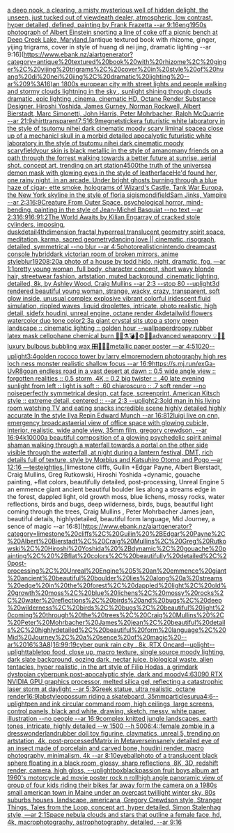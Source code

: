 [a deep nook, a clearing, a misty mysterious well of hidden delight, the unseen, just tucked out of view](https://www.ebank.nz/aiartgenerator?category=a%20deep%20nook%2C%20a%20clearing%2C%20a%20misty%20mysterious%20well%20of%20hidden%20delight%2C%20the%20unseen%2C%20just%20tucked%20out%20of%20view)[death dealer,  atmospheric, low contrast, hyper detailed, defined, painting by Frank Frazetta --ar 9:16](https://www.ebank.nz/aiartgenerator?category=death%20dealer%2C%20%20atmospheric%2C%20low%20contrast%2C%20hyper%20detailed%2C%20defined%2C%20painting%20by%20Frank%20Frazetta%20--ar%209%3A16)[eng](https://www.ebank.nz/aiartgenerator?category=eng)[1950s photograph of Albert Einstein snorting a line of coke off a picnic bench at Deep Creek Lake, Maryland.](https://www.ebank.nz/aiartgenerator?category=1950s%20photograph%20of%20Albert%20Einstein%20snorting%20a%20line%20of%20coke%20off%20a%20picnic%20bench%20at%20Deep%20Creek%20Lake%2C%20Maryland.)[antique textured book with rhizome, ginger, yijing trigrams, cover in style of huang di nei jing, dramatic lighting --ar 9:16](https://www.ebank.nz/aiartgenerator?category=antique%20textured%20book%20with%20rhizome%2C%20ginger%2C%20yijing%20trigrams%2C%20cover%20in%20style%20of%20huang%20di%20nei%20jing%2C%20dramatic%20lighting%20--ar%209%3A16)[an 1800s european city with street lights and people walking and stormy clouds lightning in the sky , sunlight shining through clouds  dramatic, epic lighting ,cinema, cinematic HD, Octane Render Substance Designer. Hiroshi Yoshida, James Gurney, Norman Rockwell, Albert Bierstadt, Marc Simonetti, John Harris, Peter Mohrbacher, Ralph McQuarrie --ar 21:9](https://www.ebank.nz/aiartgenerator?category=an%201800s%20european%20city%20with%20street%20lights%20and%20people%20walking%20and%20stormy%20clouds%20lightning%20in%20the%20sky%20%2C%20sunlight%20shining%20through%20clouds%20%20dramatic%2C%20epic%20lighting%20%2Ccinema%2C%20cinematic%20HD%2C%20Octane%20Render%20Substance%20Designer.%20Hiroshi%20Yoshida%2C%20James%20Gurney%2C%20Norman%20Rockwell%2C%20Albert%20Bierstadt%2C%20Marc%20Simonetti%2C%20John%20Harris%2C%20Peter%20Mohrbacher%2C%20Ralph%20McQuarrie%20--ar%2021%3A9)[shirt](https://www.ebank.nz/aiartgenerator?category=shirt)[transparent](https://www.ebank.nz/aiartgenerator?category=transparent)[7:5](https://www.ebank.nz/aiartgenerator?category=7%3A5)[16:9](https://www.ebank.nz/aiartgenerator?category=16%3A9)[megnet](https://www.ebank.nz/aiartgenerator?category=megnet)[sticker](https://www.ebank.nz/aiartgenerator?category=sticker)[a futuristic white laboratory in the style of tsutomu nihei dark cinematic moody scary liminal space](https://www.ebank.nz/aiartgenerator?category=a%20futuristic%20white%20laboratory%20in%20the%20style%20of%20tsutomu%20nihei%20dark%20cinematic%20moody%20scary%20liminal%20space)[a close up of a mechanicl skull in a morbid detailed apocalyptic futuristic white laboratory in the style of tsutomu nihei dark cinematic moody scary](https://www.ebank.nz/aiartgenerator?category=a%20close%20up%20of%20a%20mechanicl%20skull%20in%20a%20morbid%20detailed%20apocalyptic%20futuristic%20white%20laboratory%20in%20the%20style%20of%20tsutomu%20nihei%20dark%20cinematic%20moody%20scary)[field](https://www.ebank.nz/aiartgenerator?category=field)[your skin is black metallic in the style of amano](https://www.ebank.nz/aiartgenerator?category=your%20skin%20is%20black%20metallic%20in%20the%20style%20of%20amano)[many friends on a path through the forrest walking towards a better future at sunrise. aerial shot. concept art, trending on art station](https://www.ebank.nz/aiartgenerator?category=many%20friends%20on%20a%20path%20through%20the%20forrest%20walking%20towards%20a%20better%20future%20at%20sunrise.%20aerial%20shot.%20concept%20art%2C%20trending%20on%20art%20station)[4500](https://www.ebank.nz/aiartgenerator?category=4500)[the truth of the universe](https://www.ebank.nz/aiartgenerator?category=the%20truth%20of%20the%20universe)[a demon mask with glowing eyes in the style of leatherface](https://www.ebank.nz/aiartgenerator?category=a%20demon%20mask%20with%20glowing%20eyes%20in%20the%20style%20of%20leatherface)[He'd found her, one rainy night, in an arcade.   Under bright ghosts burning through a blue haze of cigar- ette smoke, holograms of Wizard's Castle, Tank War Europa, the New York skyline in the style of floria sigismondi](https://www.ebank.nz/aiartgenerator?category=He%27d%20found%20her%2C%20one%20rainy%20night%2C%20in%20an%20arcade.%20%20%20Under%20bright%20ghosts%20burning%20through%20a%20blue%20haze%20of%20cigar-%20ette%20smoke%2C%20holograms%20of%20Wizard%27s%20Castle%2C%20Tank%20War%20Europa%2C%20the%20New%20York%20skyline%20in%20the%20style%20of%20floria%20sigismondi)[field](https://www.ebank.nz/aiartgenerator?category=field)[Sam Jinks, Vampire --ar 2:3](https://www.ebank.nz/aiartgenerator?category=Sam%20Jinks%2C%20Vampire%20--ar%202%3A3)[16:9](https://www.ebank.nz/aiartgenerator?category=16%3A9)[Creature From Outer Space, psychological horror, mind-bending, painting in the style of Jean-Michel Basquiat --no text --ar 2:3](https://www.ebank.nz/aiartgenerator?category=Creature%20From%20Outer%20Space%2C%20psychological%20horror%2C%20mind-bending%2C%20painting%20in%20the%20style%20of%20Jean-Michel%20Basquiat%20--no%20text%20--ar%202%3A3)[16:9](https://www.ebank.nz/aiartgenerator?category=16%3A9)[16:9](https://www.ebank.nz/aiartgenerator?category=16%3A9)[1:2](https://www.ebank.nz/aiartgenerator?category=1%3A2)[The World Awaits by Kilian Eng](https://www.ebank.nz/aiartgenerator?category=The%20World%20Awaits%20by%20Kilian%20Eng)[array of cracked stole cylinders, imposing, dusk](https://www.ebank.nz/aiartgenerator?category=array%20of%20cracked%20stole%20cylinders%2C%20imposing%2C%20dusk)[detail](https://www.ebank.nz/aiartgenerator?category=detail)[4thdimension,fractal,hyperreal,translucent,geometry,spirit,space,meditation, karma, sacred geometry](https://www.ebank.nz/aiartgenerator?category=4thdimension%2Cfractal%2Chyperreal%2Ctranslucent%2Cgeometry%2Cspirit%2Cspace%2Cmeditation%2C%20karma%2C%20sacred%20geometry)[dancing love || cinematic, risograph, detailed, symmetrical --no blur --ar 4:5](https://www.ebank.nz/aiartgenerator?category=dancing%20love%20%7C%7C%20cinematic%2C%20risograph%2C%20detailed%2C%20symmetrical%20--no%20blur%20--ar%204%3A5)[photorealistic](https://www.ebank.nz/aiartgenerator?category=photorealistic)[nintendo dreamcast console hybrid](https://www.ebank.nz/aiartgenerator?category=nintendo%20dreamcast%20console%20hybrid)[dark victorian room of broken mirrors. anime style](https://www.ebank.nz/aiartgenerator?category=dark%20victorian%20room%20of%20broken%20mirrors.%20anime%20style)[blur](https://www.ebank.nz/aiartgenerator?category=blur)[1920](https://www.ebank.nz/aiartgenerator?category=1920)[8:20](https://www.ebank.nz/aiartgenerator?category=8%3A20)[a photo of a house by todd hido, night, dramatic, fog, —ar 1:1](https://www.ebank.nz/aiartgenerator?category=a%20photo%20of%20a%20house%20by%20todd%20hido%2C%20night%2C%20dramatic%2C%20fog%2C%20%E2%80%94ar%201%3A1)[pretty young woman, full body, character concept, short wavy blonde hair, streetwear fashion, artstation, muted background, cinematic lighting, detailed, 8k, by Ashley Wood, Craig Mullins --ar 2:3 --stop 80 --uplight](https://www.ebank.nz/aiartgenerator?category=pretty%20young%20woman%2C%20full%20body%2C%20character%20concept%2C%20short%20wavy%20blonde%20hair%2C%20streetwear%20fashion%2C%20artstation%2C%20muted%20background%2C%20cinematic%20lighting%2C%20detailed%2C%208k%2C%20by%20Ashley%20Wood%2C%20Craig%20Mullins%20--ar%202%3A3%20--stop%2080%20--uplight)[3d rendered beautiful young woman,  strange, wacky, crazy, transparent, soft glow inside, unusual complex explosive vibrant colorful iridescent  fluid simulation, rippled waves, liquid droplettes, intricate, photo realistic, high detail, sidefx houdini, unreal engine, octane render 4k](https://www.ebank.nz/aiartgenerator?category=3d%20rendered%20beautiful%20young%20woman%2C%20%20strange%2C%20wacky%2C%20crazy%2C%20transparent%2C%20soft%20glow%20inside%2C%20unusual%20complex%20explosive%20vibrant%20colorful%20iridescent%20%20fluid%20simulation%2C%20rippled%20waves%2C%20liquid%20droplettes%2C%20intricate%2C%20photo%20realistic%2C%20high%20detail%2C%20sidefx%20houdini%2C%20unreal%20engine%2C%20octane%20render%204k)[detail](https://www.ebank.nz/aiartgenerator?category=detail)[wild flowers watercolor duo tone color](https://www.ebank.nz/aiartgenerator?category=wild%20flowers%20watercolor%20duo%20tone%20color)[2:3](https://www.ebank.nz/aiartgenerator?category=2%3A3)[a giant crystal sits utop a stony green landscape :: cinematic lighting :: golden hour --wallpaper](https://www.ebank.nz/aiartgenerator?category=a%20giant%20crystal%20sits%20utop%20a%20stony%20green%20landscape%20%3A%3A%20cinematic%20lighting%20%3A%3A%20golden%20hour%20--wallpaper)[droopy rubber latex mask cellophane chemical burn 🩻💉⚗️💣🧨⚙️🔩💎advanced weaponry 💡🔌📡luxury bulbous bubbling wax 🎛📀📀📀metallic paper poster —ar 4:5](https://www.ebank.nz/aiartgenerator?category=droopy%20rubber%20latex%20mask%20cellophane%20chemical%20burn%20%F0%9F%A9%BB%F0%9F%92%89%E2%9A%97%EF%B8%8F%F0%9F%92%A3%F0%9F%A7%A8%E2%9A%99%EF%B8%8F%F0%9F%94%A9%F0%9F%92%8Eadvanced%20weaponry%20%F0%9F%92%A1%F0%9F%94%8C%F0%9F%93%A1luxury%20bulbous%20bubbling%20wax%20%F0%9F%8E%9B%F0%9F%93%80%F0%9F%93%80%F0%9F%93%80metallic%20paper%20poster%20%E2%80%94ar%204%3A5)[1020](https://www.ebank.nz/aiartgenerator?category=1020)[--uplight](https://www.ebank.nz/aiartgenerator?category=--uplight)[](https://www.ebank.nz/aiartgenerator?category=)[3:4](https://www.ebank.nz/aiartgenerator?category=3%3A4)[golden rococo tower by larry elmore](https://www.ebank.nz/aiartgenerator?category=golden%20rococo%20tower%20by%20larry%20elmore)[modern photography high res loch ness monster realistic shallow focus --ar 16:9](https://www.ebank.nz/aiartgenerator?category=modern%20photography%20high%20res%20loch%20ness%20monster%20realistic%20shallow%20focus%20--ar%2016%3A9)[<https://s.mj.run/exGa-UvR8go>](https://www.ebank.nz/aiartgenerator?category=%3Chttps%3A//s.mj.run/exGa-UvR8go%3E)[an endless road in a vast desert at dawn :: 0.5 wide angle view :: forgotten realities :: 0.5 storm, 4K,:: 0.2 big twister :: .40 late evening sunlight from left :: light is soft :: .60 chiaroscuro  :: .7 soft render --no noise](https://www.ebank.nz/aiartgenerator?category=an%20endless%20road%20in%20a%20vast%20desert%20at%20dawn%20%3A%3A%200.5%20wide%20angle%20view%20%3A%3A%20forgotten%20realities%20%3A%3A%200.5%20storm%2C%204K%2C%3A%3A%200.2%20big%20twister%20%3A%3A%20.40%20late%20evening%20sunlight%20from%20left%20%3A%3A%20light%20is%20soft%20%3A%3A%20.60%20chiaroscuro%20%20%3A%3A%20.7%20soft%20render%20--no%20noise)[perfectly symmetrical design, cat face, screenprint, American Kitsch style :: extreme detail, centered :: --ar 2:3 --uplight](https://www.ebank.nz/aiartgenerator?category=perfectly%20symmetrical%20design%2C%20cat%20face%2C%20screenprint%2C%20American%20Kitsch%20style%20%3A%3A%20extreme%20detail%2C%20centered%20%3A%3A%20--ar%202%3A3%20--uplight)[2:3](https://www.ebank.nz/aiartgenerator?category=2%3A3)[old man in his living room watching TV and eating snacks incredible scene highly detailed highly accurate In the style Ilya Repin Edward Munch --ar 16:8](https://www.ebank.nz/aiartgenerator?category=old%20man%20in%20his%20living%20room%20watching%20TV%20and%20eating%20snacks%20incredible%20scene%20highly%20detailed%20highly%20accurate%20In%20the%20style%20Ilya%20Repin%20Edward%20Munch%20--ar%2016%3A8)[12](https://www.ebank.nz/aiartgenerator?category=12)[luigi live on cnn, emergency broadcast](https://www.ebank.nz/aiartgenerator?category=luigi%20live%20on%20cnn%2C%20emergency%20broadcast)[aerial view of office space with glowing cubicle, interior, realistic, wide angle view, 35mm film, gregory crewdson, --ar 16:9](https://www.ebank.nz/aiartgenerator?category=aerial%20view%20of%20office%20space%20with%20glowing%20cubicle%2C%20interior%2C%20realistic%2C%20wide%20angle%20view%2C%2035mm%20film%2C%20gregory%20crewdson%2C%20--ar%2016%3A9)[4k](https://www.ebank.nz/aiartgenerator?category=4k)[10000](https://www.ebank.nz/aiartgenerator?category=10000)[a beautiful composition of a glowing psychedelic spirit animal shaman walking through a waterfall towards a portal on the other side visible through the waterfall, at night during a lantern festival, DMT,  rich details full of texture, style by Mœbius and Katsuhiro Otomo and Pogo —ar 12:16 —test](https://www.ebank.nz/aiartgenerator?category=a%20beautiful%20composition%20of%20a%20glowing%20psychedelic%20spirit%20animal%20shaman%20walking%20through%20a%20waterfall%20towards%20a%20portal%20on%20the%20other%20side%20visible%20through%20the%20waterfall%2C%20at%20night%20during%20a%20lantern%20festival%2C%20DMT%2C%20%20rich%20details%20full%20of%20texture%2C%20style%20by%20M%C5%93bius%20and%20Katsuhiro%20Otomo%20and%20Pogo%20%E2%80%94ar%2012%3A16%20%E2%80%94test)[eighties.](https://www.ebank.nz/aiartgenerator?category=eighties.)[limestone cliffs, Guilin +Edgar Payne, Albert Bierstadt, Craig Mullins, Greg Rutkowski, Hiroshi Yoshida +dynamic, gouache painting, +flat colors, beautifully detailed, post-processing, Unreal Engine 5 an emmence giant ancient beautiful boulder lies along a streams edge in the forest, dappled light, old growth moss, blue lichens, mossy rocks, water reflections, birds and bugs, deep wilderness, birds, bugs, beautiful light coming through the trees, Craig Mullins , Peter Mohrbacher James jean, beautiful details, highlydetailed, beautiful form language, Mid Journey, a sence of magic --ar 16:8](https://www.ebank.nz/aiartgenerator?category=limestone%20cliffs%2C%20Guilin%20%2BEdgar%20Payne%2C%20Albert%20Bierstadt%2C%20Craig%20Mullins%2C%20Greg%20Rutkowski%2C%20Hiroshi%20Yoshida%20%2Bdynamic%2C%20gouache%20painting%2C%20%2Bflat%20colors%2C%20beautifully%20detailed%2C%20post-processing%2C%20Unreal%20Engine%205%20an%20emmence%20giant%20ancient%20beautiful%20boulder%20lies%20along%20a%20streams%20edge%20in%20the%20forest%2C%20dappled%20light%2C%20old%20growth%20moss%2C%20blue%20lichens%2C%20mossy%20rocks%2C%20water%20reflections%2C%20birds%20and%20bugs%2C%20deep%20wilderness%2C%20birds%2C%20bugs%2C%20beautiful%20light%20coming%20through%20the%20trees%2C%20Craig%20Mullins%20%2C%20Peter%20Mohrbacher%20James%20jean%2C%20beautiful%20details%2C%20highlydetailed%2C%20beautiful%20form%20language%2C%20Mid%20Journey%2C%20a%20sence%20of%20magic%20--ar%2016%3A8)[16:9](https://www.ebank.nz/aiartgenerator?category=16%3A9)[9:19](https://www.ebank.nz/aiartgenerator?category=9%3A19)[cyber punk rain city . 8k ,RTX On](https://www.ebank.nz/aiartgenerator?category=cyber%20punk%20rain%20city%20.%208k%20%2CRTX%20On)[card](https://www.ebank.nz/aiartgenerator?category=card)[--uplight](https://www.ebank.nz/aiartgenerator?category=--uplight)[--uplight](https://www.ebank.nz/aiartgenerator?category=--uplight)[tabletop food, close up, macro texture, single source moody lighting, dark slate background, oozing dark, nectar juice, biological waste, alien tentacles, hyper realistic, in the art style of Filip Hodas, a grimdark dystopian cyberpunk post-apocalyptic style, dark and moody](https://www.ebank.nz/aiartgenerator?category=tabletop%20food%2C%20close%20up%2C%20macro%20texture%2C%20single%20source%20moody%20lighting%2C%20dark%20slate%20background%2C%20oozing%20dark%2C%20nectar%20juice%2C%20biological%20waste%2C%20alien%20tentacles%2C%20hyper%20realistic%2C%20in%20the%20art%20style%20of%20Filip%20Hodas%2C%20a%20grimdark%20dystopian%20cyberpunk%20post-apocalyptic%20style%2C%20dark%20and%20moody)[4:6](https://www.ebank.nz/aiartgenerator?category=4%3A6)[3090 RTX NVIDIA  GPU graphics processor, melted silica gel, reflecting a catastrophic laser storm at daylight --ar 5:3](https://www.ebank.nz/aiartgenerator?category=3090%20RTX%20NVIDIA%20%20GPU%20graphics%20processor%2C%20melted%20silica%20gel%2C%20reflecting%20a%20catastrophic%20laser%20storm%20at%20daylight%20--ar%205%3A3)[Greek statue, ultra realistic, octane render](https://www.ebank.nz/aiartgenerator?category=Greek%20statue%2C%20ultra%20realistic%2C%20octane%20render)[16:9](https://www.ebank.nz/aiartgenerator?category=16%3A9)[lab](https://www.ebank.nz/aiartgenerator?category=lab)[style](https://www.ebank.nz/aiartgenerator?category=style)[opossum riding a skateboard, 35mm](https://www.ebank.nz/aiartgenerator?category=opossum%20riding%20a%20skateboard%2C%2035mm)[particles](https://www.ebank.nz/aiartgenerator?category=particles)[urua](https://www.ebank.nz/aiartgenerator?category=urua)[4:6](https://www.ebank.nz/aiartgenerator?category=4%3A6)[--uplight](https://www.ebank.nz/aiartgenerator?category=--uplight)[pen and ink circular command room, high ceilings, large screens, control panels, black and white, drawing, sketch, messy, white paper, illustration --no people --ar 16:9](https://www.ebank.nz/aiartgenerator?category=pen%20and%20ink%20circular%20command%20room%2C%20high%20ceilings%2C%20large%20screens%2C%20control%20panels%2C%20black%20and%20white%2C%20drawing%2C%20sketch%2C%20messy%2C%20white%20paper%2C%20illustration%20--no%20people%20--ar%2016%3A9)[complex knitted jungle landscapes, earth tones, intricate, highly detailed --w 1500 --h 500](https://www.ebank.nz/aiartgenerator?category=complex%20knitted%20jungle%20landscapes%2C%20earth%20tones%2C%20intricate%2C%20highly%20detailed%20--w%201500%20--h%20500)[6:4](https://www.ebank.nz/aiartgenerator?category=6%3A4)[::](https://www.ebank.nz/aiartgenerator?category=%3A%3A)[female zombie in a dress](https://www.ebank.nz/aiartgenerator?category=female%20zombie%20in%20a%20dress)[wonderland](https://www.ebank.nz/aiartgenerator?category=wonderland)[rubber doll toy figurine, claymatics, unreal 5, trending on artstation, 4k, post-processed](https://www.ebank.nz/aiartgenerator?category=rubber%20doll%20toy%20figurine%2C%20claymatics%2C%20unreal%205%2C%20trending%20on%20artstation%2C%204k%2C%20post-processed)[Matrix in Metaverse](https://www.ebank.nz/aiartgenerator?category=Matrix%20in%20Metaverse)[insanely detailed  eye   of an insect  made of  porcelain and  carved  bone, houdini render, macro photography,  minimalism, 4k --ar 8:10](https://www.ebank.nz/aiartgenerator?category=insanely%20detailed%20%20eye%20%20%20of%20an%20insect%20%20made%20of%20%20porcelain%20and%20%20carved%20%20bone%2C%20houdini%20render%2C%20macro%20photography%2C%20%20minimalism%2C%204k%20--ar%208%3A10)[eyeball](https://www.ebank.nz/aiartgenerator?category=eyeball)[photo of a translucent black sphere floating in a black room, glossy, sharp reflections, 8K, 3D, redshift render, camera, high gloss, --uplight](https://www.ebank.nz/aiartgenerator?category=photo%20of%20a%20translucent%20black%20sphere%20floating%20in%20a%20black%20room%2C%20glossy%2C%20sharp%20reflections%2C%208K%2C%203D%2C%20redshift%20render%2C%20camera%2C%20high%20gloss%2C%20--uplight)[box](https://www.ebank.nz/aiartgenerator?category=box)[black](https://www.ebank.nz/aiartgenerator?category=black)[passion fruit boys album art 1960's motorcycle ad movie poster rock n roll](https://www.ebank.nz/aiartgenerator?category=passion%20fruit%20boys%20album%20art%201960%27s%20motorcycle%20ad%20movie%20poster%20rock%20n%20roll)[high angle panoramic view of group of four kids riding their bikes far away form the camera on a 1980s small american town in Maine under an overcast twillight winter sky, 80s suburbs houses, landscape, americana, Gregory Crewdson style,  Stranger Things, Tales from the Loop, concept art, hyper detailed, Simon Stalenhag style, —ar 2:1](https://www.ebank.nz/aiartgenerator?category=high%20angle%20panoramic%20view%20of%20group%20of%20four%20kids%20riding%20their%20bikes%20far%20away%20form%20the%20camera%20on%20a%201980s%20small%20american%20town%20in%20Maine%20under%20an%20overcast%20twillight%20winter%20sky%2C%2080s%20suburbs%20houses%2C%20landscape%2C%20americana%2C%20Gregory%20Crewdson%20style%2C%20%20Stranger%20Things%2C%20Tales%20from%20the%20Loop%2C%20concept%20art%2C%20hyper%20detailed%2C%20Simon%20Stalenhag%20style%2C%20%E2%80%94ar%202%3A1)[Space nebula clouds and stars that outline a female face, hd, 4k, macrophotography, astrophotography, detailed, --ar 9:16](https://www.ebank.nz/aiartgenerator?category=Space%20nebula%20clouds%20and%20stars%20that%20outline%20a%20female%20face%2C%20hd%2C%204k%2C%20macrophotography%2C%20astrophotography%2C%20detailed%2C%20--ar%209%3A16)